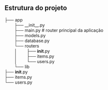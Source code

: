 ## Estrutura do projeto

├── app  
&emsp;&emsp;  ├── \_\_init\_\_.py  
&emsp;&emsp;  ├── main.py     # router principal da aplicação \
&emsp;&emsp;  ├── models.py \
&emsp;&emsp;  ├── database.py \
&emsp;&emsp;  └── routers \
&emsp;&emsp;    │&emsp;&emsp;   ├── __init__.py \
&emsp;&emsp;    │&emsp;&emsp;   ├── items.py \
&emsp;&emsp;    │&emsp;&emsp;   └── users.py \
&emsp;&emsp;    └── lib \
        ├── __init__.py \
        ├── items.py \
        └── users.py 
        
